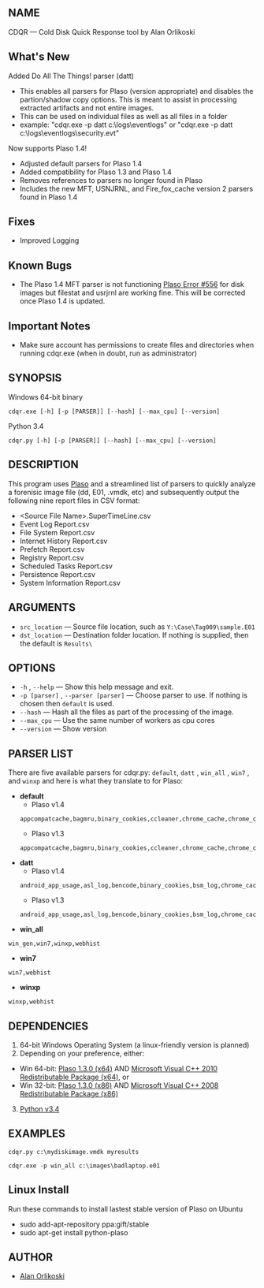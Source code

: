 ## NAME

CDQR — Cold Disk Quick Response tool by Alan Orlikoski

## What's New
Added Do All The Things! parser (datt)
* This enables all parsers for Plaso (version appropriate) and disables the partion/shadow copy options.  This is meant to assist in processing extracted artifacts and not entire images.
* This can be used on individual files as well as all files in a folder
* example: "cdqr.exe -p datt c:\logs\eventlogs" or "cdqr.exe -p datt c:\logs\eventlogs\security.evt"

Now supports Plaso 1.4!
* Adjusted default parsers for Plaso 1.4
* Added compatibility for Plaso 1.3 and Plaso 1.4
* Removes references to parsers no longer found in Plaso
* Includes the new MFT, USNJRNL, and Fire_fox_cache version 2 parsers found in Plaso 1.4

## Fixes
* Improved Logging

## Known Bugs
* The Plaso 1.4 MFT parser is not functioning [Plaso Error #556](https://github.com/log2timeline/plaso/issues/556) for disk images but filestat and usrjrnl are working fine.  This will be corrected once Plaso 1.4 is updated.

## Important Notes
* Make sure account has permissions to create files and directories when running cdqr.exe (when in doubt, run as administrator)

## SYNOPSIS

Windows 64-bit binary
```
cdqr.exe [-h] [-p [PARSER]] [--hash] [--max_cpu] [--version]
```
Python 3.4
```
cdqr.py [-h] [-p [PARSER]] [--hash] [--max_cpu] [--version]  
```

## DESCRIPTION

This program uses [Plaso](https://github.com/log2timeline/plaso/wiki) and a streamlined list of parsers to quickly analyze a forenisic image file (dd, E01, .vmdk, etc) and subsequently output the following nine report files in CSV format:
* \<Source File Name\>.SuperTimeLine.csv
* Event Log Report.csv
* File System Report.csv
* Internet History Report.csv
* Prefetch Report.csv
* Registry Report.csv
* Scheduled Tasks Report.csv
* Persistence Report.csv
* System Information Report.csv

## ARGUMENTS
* `src_location` — Source file location, such as `Y:\Case\Tag009\sample.E01`
* `dst_location` — Destination folder location. If nothing is supplied, then the default is `Results\`


## OPTIONS

* `-h` , `--help` — Show this help message and exit.
* `-p [parser]` , `--parser [parser]` — Choose parser to use. If nothing is chosen then `default` is used.
* `--hash` — Hash all the files as part of the processing of the image.
* `--max_cpu` — Use the same number of workers as cpu cores
* `--version` — Show version


## PARSER LIST

There are five available parsers for cdqr.py: `default`, `datt` , `win_all` , `win7` , and `winxp` and here is what they translate to for Plaso:
* **default**
  * Plaso v1.4
  ```
  appcompatcache,bagmru,binary_cookies,ccleaner,chrome_cache,chrome_cookies,chrome_extension_activity,chrome_history,chrome_preferences,explorer_mountpoints2,explorer_programscache,filestat,firefox_cache,firefox_cache2,firefox_cookies,firefox_downloads,firefox_history,google_drive,java_idx,mft,microsoft_office_mru,microsoft_outlook_mru,mrulist_shell_item_list,mrulist_string,mrulistex_shell_item_list,mrulistex_string,mrulistex_string_and_shell_item,mrulistex_string_and_shell_item_list,msie_zone,msiecf,mstsc_rdp,mstsc_rdp_mru,opera_global,opera_typed_history,prefetch,recycle_bin,recycle_bin_info2,rplog,safari_history,symantec_scanlog,userassist,usnjrnl,windows_boot_execute,windows_boot_verify,windows_run,windows_sam_users,windows_services,windows_shutdown,windows_task_cache,windows_timezone,windows_typed_urls,windows_usb_devices,windows_usbstor_devices,windows_version,winevt,winevtx,winfirewall,winiis,winjob,winrar_mru,winreg,winreg_default
  ```
  * Plaso v1.3
  ```
  appcompatcache,bagmru,binary_cookies,ccleaner,chrome_cache,chrome_cookies,chrome_extension_activity,chrome_history,chrome_preferences,explorer_mountpoints2,explorer_programscache,filestat,firefox_cache,firefox_cookies,firefox_downloads,firefox_history,firefox_old_cache,google_drive,java_idx,microsoft_office_mru,microsoft_outlook_mru,mrulist_shell_item_list,mrulist_string,mrulistex_shell_item_list,mrulistex_string,mrulistex_string_and_shell_item,mrulistex_string_and_shell_item_list,msie_zone,msie_zone_software,msiecf,mstsc_rdp,mstsc_rdp_mru,opera_global,opera_typed_history,prefetch,recycle_bin,recycle_bin_info2,rplog,symantec_scanlog,userassist,windows_boot_execute,windows_boot_verify,windows_run,windows_run_software,windows_sam_users,windows_services,windows_shutdown,windows_task_cache,windows_timezone,windows_typed_urls,windows_usb_devices,windows_usbstor_devices,windows_version,winevt,winevtx,winfirewall,winiis,winjob,winrar_mru,winreg,winreg_default
  ```
* **datt**
  * Plaso v1.4
  ```
  android_app_usage,asl_log,bencode,binary_cookies,bsm_log,chrome_cache,chrome_preferences,cups_ipp,custom_destinations,esedb,filestat,firefox_cache,firefox_cache2,java_idx,lnk,mac_appfirewall_log,mac_keychain,mac_securityd,mactime,macwifi,mcafee_protection,mft,msiecf,olecf,openxml,opera_global,opera_typed_history,pe,plist,pls_recall,popularity_contest,prefetch,recycle_bin,recycle_bin_info2,rplog,sccm,selinux,skydrive_log,skydrive_log_old,sqlite,symantec_scanlog,syslog,usnjrnl,utmp,utmpx,winevt,winevtx,winfirewall,winiis,winjob,winreg,xchatlog,xchatscrollback,bencode_transmission,bencode_utorrent,esedb_file_history,msie_webcache,olecf_automatic_destinations,olecf_default,olecf_document_summary,olecf_summary,airport,apple_id,ipod_device,macosx_bluetooth,macosx_install_history,macuser,maxos_software_update,plist_default,safari_history,spotlight,spotlight_volume,time_machine,android_calls,android_sms,appusage,chrome_cookies,chrome_extension_activity,chrome_history,firefox_cookies,firefox_downloads,firefox_history,google_drive,ls_quarantine,mac_document_versions,mackeeper_cache,skype,zeitgeist,appcompatcache,bagmru,ccleaner,explorer_mountpoints2,explorer_programscache,microsoft_office_mru,microsoft_outlook_mru,mrulist_shell_item_list,mrulist_string,mrulistex_shell_item_list,mrulistex_string,mrulistex_string_and_shell_item,mrulistex_string_and_shell_item_list,msie_zone,mstsc_rdp,mstsc_rdp_mru,userassist,windows_boot_execute,windows_boot_verify,windows_run,windows_sam_users,windows_services,windows_shutdown,windows_task_cache,windows_timezone,windows_typed_urls,windows_usb_devices,windows_usbstor_devices,windows_version,winrar_mru,winreg_default
  ```
  * Plaso v1.3
  ```
  android_app_usage,asl_log,bencode,binary_cookies,bsm_log,chrome_cache,chrome_preferences,cups_ipp,custom_destinations,esedb,filestat,firefox_cache,firefox_old_cache,hachoir,java_idx,lnk,mac_appfirewall_log,mac_keychain,mac_securityd,mactime,macwifi,mcafee_protection,msiecf,olecf,openxml,opera_global,opera_typed_history,pcap,pe,plist,pls_recall,popularity_contest,prefetch,recycle_bin,recycle_bin_info2,rplog,selinux,skydrive_log,skydrive_log_error,sqlite,symantec_scanlog,syslog,utmp,utmpx,winevt,winevtx,winfirewall,winiis,winjob,winreg,xchatlog,xchatscrollback,bencode_transmission,bencode_utorrent,esedb_file_history,msie_webcache,olecf_automatic_destinations,olecf_default,olecf_document_summary,olecf_summary,airport,apple_id,ipod_device,macosx_bluetooth,macosx_install_history,macuser,maxos_software_update,plist_default,safari_history,spotlight,spotlight_volume,time_machine,android_calls,android_sms,appusage,chrome_cookies,chrome_extension_activity,chrome_history,firefox_cookies,firefox_downloads,firefox_history,google_drive,ls_quarantine,mac_document_versions,mackeeper_cache,skype,zeitgeist,appcompatcache,bagmru,ccleaner,explorer_mountpoints2,explorer_programscache,microsoft_office_mru,microsoft_outlook_mru,mrulist_shell_item_list,mrulist_string,mrulistex_shell_item_list,mrulistex_string,mrulistex_string_and_shell_item,mrulistex_string_and_shell_item_list,msie_zone,msie_zone_software,mstsc_rdp,mstsc_rdp_mru,userassist,windows_boot_execute,windows_boot_verify,windows_run,windows_run_software,windows_sam_users,windows_services,windows_shutdown,windows_task_cache,windows_timezone,windows_typed_urls,windows_usb_devices,windows_usbstor_devices,windows_version,winrar_mru,winreg_default
  ```
* **win_all**
```
win_gen,win7,winxp,webhist
```
* **win7**
```
win7,webhist
```
* **winxp**
```
winxp,webhist
```


## DEPENDENCIES

1. 64-bit Windows Operating System (a linux-friendly version is planned)
2. Depending on your preference, either:
  * Win 64-bit: [Plaso 1.3.0 (x64)](https://e366e647f8637dd31e0a13f75e5469341a9ab0ee.googledrive.com/host/0B30H7z4S52FleW5vUHBnblJfcjg/1.4.0/plaso-1.4.0-win-amd64-vs2010.zip) AND [Microsoft Visual C++ 2010 Redistributable Package (x64)](https://www.microsoft.com/en-us/download/details.aspx?id=14632), or
  * Win 32-bit: [Plaso 1.3.0 (x86)](https://e366e647f8637dd31e0a13f75e5469341a9ab0ee.googledrive.com/host/0B30H7z4S52FleW5vUHBnblJfcjg/1.4.0/plaso-1.4.0-win32-vs2008.zip) AND [Microsoft Visual C++ 2008 Redistributable Package (x86)](https://www.microsoft.com/en-us/download/details.aspx?id=29)
3. [Python v3.4](https://www.python.org/downloads/release/python-340/)

## EXAMPLES

```
cdqr.py c:\mydiskimage.vmdk myresults
```
```
cdqr.exe -p win_all c:\images\badlaptop.e01
```

## Linux Install
Run these commands to install lastest stable version of Plaso on Ubuntu
* sudo add-apt-repository ppa:gift/stable
* sudo apt-get install python-plaso

## AUTHOR

* [Alan Orlikoski](https://github.com/rough007)